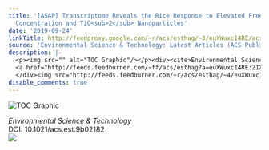 ```yaml
---
title: '[ASAP] Transcriptome Reveals the Rice Response to Elevated Free Air CO<sub>2</sub>
  Concentration and TiO<sub>2</sub> Nanoparticles'
date: '2019-09-24'
linkTitle: http://feedproxy.google.com/~r/acs/esthag/~3/euXWuxc14RE/acs.est.9b02182
source: 'Environmental Science & Technology: Latest Articles (ACS Publications)'
description: |-
  <p><img src="" alt="TOC Graphic"/></p><div><cite>Environmental Science & Technology</cite></div><div>DOI: 10.1021/acs.est.9b02182</div><div class="feedflare">
  <a href="http://feeds.feedburner.com/~ff/acs/esthag?a=euXWuxc14RE:ZIXqn_NWfXw:yIl2AUoC8zA"><img src="http://feeds.feedburner.com/~ff/acs/esthag?d=yIl2AUoC8zA" border="0"></img></a>
  </div><img src="http://feeds.feedburner.com/~r/acs/esthag/~4/euXWuxc14RE" height="1" width="1" ...
disable_comments: true
---
```

<p><img src="" alt="TOC Graphic"/></p><div><cite>Environmental Science & Technology</cite></div><div>DOI: 10.1021/acs.est.9b02182</div><div class="feedflare">
<a href="http://feeds.feedburner.com/~ff/acs/esthag?a=euXWuxc14RE:ZIXqn_NWfXw:yIl2AUoC8zA"><img src="http://feeds.feedburner.com/~ff/acs/esthag?d=yIl2AUoC8zA" border="0"></img></a>
</div><img src="http://feeds.feedburner.com/~r/acs/esthag/~4/euXWuxc14RE" height="1" width="1" ...